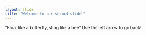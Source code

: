 ```yaml
---
layout: slide
title: "Welcome to our second slide!"
---
```

 "Float like a butterfly, sting like a bee"
Use the left arrow to go back!
